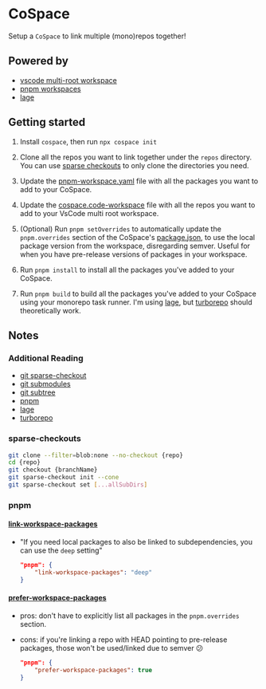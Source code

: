 # CoSpace

Setup a `CoSpace` to link multiple (mono)repos together!

## Powered by

- [vscode multi-root workspace](https://code.visualstudio.com/docs/editor/multi-root-workspaces)
- [pnpm workspaces](https://pnpm.io/workspaces)
- [lage](https://microsoft.github.io/lage/)

## Getting started

1. Install `cospace`, then run `npx cospace init`

1. Clone all the repos you want to link together under the `repos` directory. You can use [sparse checkouts](https://github.blog/2020-01-17-bring-your-monorepo-down-to-size-with-sparse-checkout/) to only clone the directories you need.

1. Update the [pnpm-workspace.yaml](pnpm-workspace.yaml) file with all the packages you want to add to your CoSpace.

1. Update the [cospace.code-workspace](cospace.code-workspace) file with all the repos you want to add to your VsCode multi root workspace.

1. (Optional) Run `pnpm setOverrides` to automatically update the `pnpm.overrides` section of the CoSpace's [package.json](package.json), to use the local package version from the workspace, disregarding semver. Useful for when you have pre-release versions of packages in your workspace.

1. Run `pnpm install` to install all the packages you've added to your CoSpace.

1. Run `pnpm build` to build all the packages you've added to your CoSpace using your monorepo task runner. I'm using [lage](https://microsoft.github.io/lage/), but [turborepo](https://turborepo.org/docs) should theoretically work.

## Notes

### Additional Reading

- [git sparse-checkout](https://github.blog/2020-01-17-bring-your-monorepo-down-to-size-with-sparse-checkout/)
- [git submodules](https://www.atlassian.com/git/tutorials/git-submodule)
- [git subtree](https://www.atlassian.com/git/tutorials/git-subtree)
- [pnpm](https://pnpm.io/pnpm-cli)
- [lage](https://microsoft.github.io/lage/)
- [turborepo](https://turborepo.org/docs)

### sparse-checkouts

```sh
git clone --filter=blob:none --no-checkout {repo}
cd {repo}
git checkout {branchName}
git sparse-checkout init --cone
git sparse-checkout set [...allSubDirs]
```

### pnpm

#### [link-workspace-packages](https://pnpm.io/workspaces#link-workspace-packages)

- "If you need local packages to also be linked to subdependencies, you can use the `deep` setting"

  ```json
  "pnpm": {
      "link-workspace-packages": "deep"
  }
  ```

#### [prefer-workspace-packages](https://pnpm.io/workspaces#prefer-workspace-packages)

- pros: don't have to explicitly list all packages in the `pnpm.overrides` section.
- cons: if you're linking a repo with HEAD pointing to pre-release packages, those won't be used/linked due to semver 😕
  
  ```json
  "pnpm": {
      "prefer-workspace-packages": true
  }
  ```
